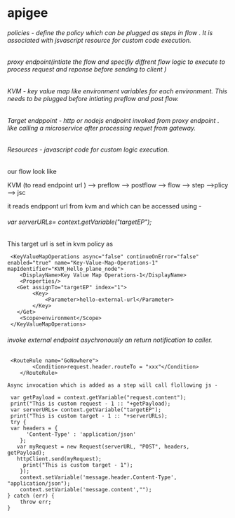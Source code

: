 # apigee
###### policies - define the policy which can be plugged as steps in flow . It is associated with jsvascript resource for custom code execution.
###### proxy endpoint(intiate the flow and specifiy diffrent flow logic to execute to process request and reponse before sending to client )
###### KVM - key value map like environment variables for each environment. This needs to be plugged before intiating preflow and post flow.
###### Target endppoint - http or nodejs endpoint invoked from proxy endpoint . like calling a microservice after processing requet from gateway.
###### Resources - javascript code for custom logic execution.

our flow look like 

KVM (to read endpoint url ) --> preflow --> postflow --> flow --> step -->plicy --> jsc

it reads endppont url from kvm and which can be accessed using - 
######  var serverURLs= context.getVariable("targetEP");

This target url is set in kvm policy as 
```
 <KeyValueMapOperations async="false" continueOnError="false" enabled="true" name="Key-Value-Map-Operations-1" mapIdentifier="KVM_Hello_plane_node">
    <DisplayName>Key Value Map Operations-1</DisplayName>
    <Properties/>
   <Get assignTo="targetEP" index="1">
        <Key>
            <Parameter>hello-external-url</Parameter>
        </Key>
   </Get>
    <Scope>environment</Scope>
 </KeyValueMapOperations>
```

###### invoke external endpoint asychronously an return notification to caller.
```
 <RouteRule name="GoNowhere">
        <Condition>request.header.routeTo = "xxx"</Condition>
    </RouteRule>
```    
    Async invocation which is added as a step will call flollowing js -
```
 var getPayload = context.getVariable("request.content");
 print("This is custom request - 1 :: "+getPayload);
 var serverURLs= context.getVariable("targetEP");
 print("This is custom target - 1 :: "+serverURLs);
 try {
 var headers = {
      'Content-Type' : 'application/json'
    };
   var myRequest = new Request(serverURL, "POST", headers, getPayload);
   httpClient.send(myRequest);
	 print("This is custom target - 1");
	});
	context.setVariable('message.header.Content-Type', "application/json");
    context.setVariable('message.content',"");
} catch (err) {
    throw err;
}
```
